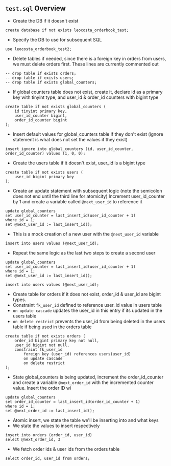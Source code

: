 ## `test.sql` Overview

- Create the DB if it doesn't exist
```
create database if not exists leocosta_orderbook_test;
```

- Specify the DB to use for subsequent SQL
```
use leocosta_orderbook_test2;
```

- Delete tables if needed, since there is a foreign key in orders from users, we must delete orders first. These lines are currently commented out
```
-- drop table if exists orders;
-- drop table if exists users;
-- drop table if exists global_counters;
```

- If global counters table does not exist, create it, declare id as a primary key with tinyint type, and user_id & order_id counters with bigint type
```
create table if not exists global_counters (
	id tinyint primary key,
    user_id_counter bigint,
    order_id_counter bigint
);
```

- Insert default values for global_counters table if they don't exist (ignore statement is what does not set the values if they exist)
```
insert ignore into global_counters (id, user_id_counter, order_id_counter) values (1, 0, 0);
```

- Create the users table if it doesn't exist, user_id is a bigint type
```
create table if not exists users (
	user_id bigint primary key
);
```

- Create an update statement with subsequent logic (note the semicolon does not end until the third line for atomicity) Increment user_id_counter by 1 and create a variable called `@next_user_id` to reference it
```
update global_counters
set user_id_counter = last_insert_id(user_id_counter + 1)
where id = 1;
set @next_user_id := last_insert_id();
```

- This is a mock creation of a new user with the `@next_user_id` variable
```
insert into users values (@next_user_id);
```

- Repeat the same logic as the last two steps to create a second user
```
update global_counters
set user_id_counter = last_insert_id(user_id_counter + 1)
where id = 1;
set @next_user_id := last_insert_id();

insert into users values (@next_user_id);
```

- Create table for orders if it does not exist, order_id & user_id are bigint types.
- Constraint `fk_user_id` defined to reference user_id value in users table
- `on update cascade` updates the user_id in this entry if its updated in the users table
- `on delete restrict` prevents the user_id from being deleted in the users table if being used in the orders table
```
create table if not exists orders (
	order_id bigint primary key not null,
	user_id bigint not null,
    constraint fk_user_id
		foreign key (user_id) references users(user_id)
        on update cascade
        on delete restrict
);
```

- State global_counters is being updated, increment the order_id_counter and create a variable `@next_order_id` with the incremented counter value. Insert the order ID wi
```
update global_counters
set order_id_counter = last_insert_id(order_id_counter + 1)
where id = 1;
set @next_order_id := last_insert_id();
```
- Atomic insert, we state the table we'll be inserting into and what keys
- We state the values to insert respectively

```
insert into orders (order_id, user_id)
select @next_order_id, 3
```

- We fetch order ids & user ids from the orders table
```
select order_id, user_id from orders;
```

